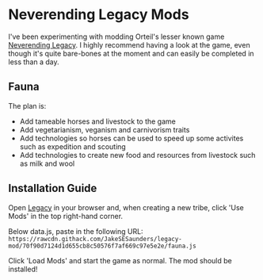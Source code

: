 # Neverending Legacy Mods

I've been experimenting with modding Orteil's lesser known game [Neverending Legacy](https://orteil.dashnet.org/legacy/). I highly recommend having a look at the game, even though it's quite bare-bones at the moment and can easily be completed in less than a day.

## Fauna
The plan is:

* Add tameable horses and livestock to the game
* Add vegetarianism, veganism and carnivorism traits
* Add technologies so horses can be used to speed up some activites such as expedition and scouting
* Add technologies to create new food and resources from livestock such as milk and wool

## Installation Guide
Open [Legacy](https://orteil.dashnet.org/legacy/) in your browser and, when creating a new tribe, click 'Use Mods' in the top right-hand corner.

Below data.js, paste in the following URL:
`https://rawcdn.githack.com/JakeSESaunders/legacy-mod/70f90d7124d1d655cb8c50576f7af669c97e5e2e/fauna.js`

Click 'Load Mods' and start the game as normal. The mod should be installed!